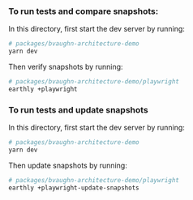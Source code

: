 ### To run tests and compare snapshots:

In this directory, first start the dev server by running:

```sh
# packages/bvaughn-architecture-demo
yarn dev
```

Then verify snapshots by running:

```sh
# packages/bvaughn-architecture-demo/playwright
earthly +playwright
```

### To run tests and update snapshots

In this directory, first start the dev server by running:

```sh
# packages/bvaughn-architecture-demo
yarn dev
```

Then update snapshots by running:

```sh
# packages/bvaughn-architecture-demo/playwright
earthly +playwright-update-snapshots
```
